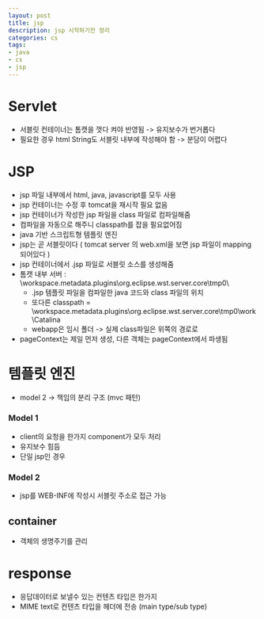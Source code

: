 ```yaml
---
layout: post
title: jsp
description: jsp 시작하기전 정리
categories: cs
tags: 
- java
- cs
- jsp
---
```


# Servlet
- 서블릿 컨테이너는 톰캣을 껏다 켜야 반영됨 -> 유지보수가 번거롭다
- 필요한 경우 html String도 서블릿 내부에 작성해야 함 -> 분담이 어렵다

# JSP
- jsp 파일 내부에서 html, java, javascript를 모두 사용
- jsp 컨테이너는 수정 후 tomcat을 재시작 필요 없음
- jsp 컨테이너가 작성한 jsp 파일을 class 파일로 컴파일해줌 
- 컴파일을 자동으로 해주니 classpath를 잡을 필요없어짐
- java 기반 스크립트형 템플릿 엔진
- jsp는 곧 서블릿이다 ( tomcat server 의 web.xml을 보면 jsp 파일이 mapping 되어있다 )
- jsp 컨테이너에서 .jsp 파일로 서블릿 소스를 생성해줌
- 톰캣 내부 서버 : \workspace\.metadata\.plugins\org.eclipse.wst.server.core\tmp0\
  - .jsp 템플릿 파일을 컴파일한 java 코드와 class 파일의 위치
  - 또다른 classpath = \workspace\.metadata\.plugins\org.eclipse.wst.server.core\tmp0\work\Catalina
  - webapp은 임시 폴더 -> 실제 class파일은 위쪽의 경로로
- pageContext는 제일 먼저 생성, 다른 객체는 pageContext에서 파생됨

# 템플릿 엔진
- model 2 -> 책임의 분리 구조 (mvc 패턴)

### Model 1
- client의 요청을 한가지 component가 모두 처리
- 유지보수 힘듬
- 단일 jsp인 경우

### Model 2
- jsp를 WEB-INF에 작성시 서블릿 주소로 접근 가능

## container
- 객체의 생명주기를 관리

# response
- 응답데이터로 보낼수 있는 컨텐츠 타입은 한가지
- MIME text로 컨텐츠 타입을 헤더에 전송 (main type/sub type)




